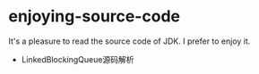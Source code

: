 # enjoying-source-code
It's a pleasure to read the source code of JDK. I prefer to enjoy it.

- LinkedBlockingQueue源码解析
